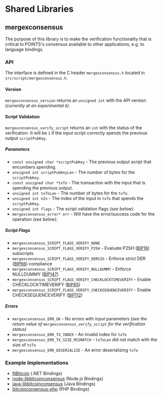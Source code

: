 Shared Libraries
================

## mergexconsensus

The purpose of this library is to make the verification functionality that is critical to POINTS's consensus available to other applications, e.g. to language bindings.

### API

The interface is defined in the C header `mergexconsensus.h` located in  `src/script/mergexconsensus.h`.

#### Version

`mergexconsensus_version` returns an `unsigned int` with the API version *(currently at an experimental `0`)*.

#### Script Validation

`mergexconsensus_verify_script` returns an `int` with the status of the verification. It will be `1` if the input script correctly spends the previous output `scriptPubKey`.

##### Parameters
- `const unsigned char *scriptPubKey` - The previous output script that encumbers spending.
- `unsigned int scriptPubKeyLen` - The number of bytes for the `scriptPubKey`.
- `const unsigned char *txTo` - The transaction with the input that is spending the previous output.
- `unsigned int txToLen` - The number of bytes for the `txTo`.
- `unsigned int nIn` - The index of the input in `txTo` that spends the `scriptPubKey`.
- `unsigned int flags` - The script validation flags *(see below)*.
- `mergexconsensus_error* err` - Will have the error/success code for the operation *(see below)*.

##### Script Flags
- `mergexconsensus_SCRIPT_FLAGS_VERIFY_NONE`
- `mergexconsensus_SCRIPT_FLAGS_VERIFY_P2SH` - Evaluate P2SH ([BIP16](https://github.com/bitcoin/bips/blob/master/bip-0016.mediawiki)) subscripts
- `mergexconsensus_SCRIPT_FLAGS_VERIFY_DERSIG` - Enforce strict DER ([BIP66](https://github.com/bitcoin/bips/blob/master/bip-0066.mediawiki)) compliance
- `mergexconsensus_SCRIPT_FLAGS_VERIFY_NULLDUMMY` - Enforce NULLDUMMY ([BIP147](https://github.com/bitcoin/bips/blob/master/bip-0147.mediawiki))
- `mergexconsensus_SCRIPT_FLAGS_VERIFY_CHECKLOCKTIMEVERIFY` - Enable CHECKLOCKTIMEVERIFY ([BIP65](https://github.com/bitcoin/bips/blob/master/bip-0065.mediawiki))
- `mergexconsensus_SCRIPT_FLAGS_VERIFY_CHECKSEQUENCEVERIFY` - Enable CHECKSEQUENCEVERIFY ([BIP112](https://github.com/bitcoin/bips/blob/master/bip-0112.mediawiki))

##### Errors
- `mergexconsensus_ERR_OK` - No errors with input parameters *(see the return value of `mergexconsensus_verify_script` for the verification status)*
- `mergexconsensus_ERR_TX_INDEX` - An invalid index for `txTo`
- `mergexconsensus_ERR_TX_SIZE_MISMATCH` - `txToLen` did not match with the size of `txTo`
- `mergexconsensus_ERR_DESERIALIZE` - An error deserializing `txTo`

### Example Implementations
- [NBitcoin](https://github.com/NicolasDorier/NBitcoin/blob/master/NBitcoin/Script.cs#L814) (.NET Bindings)
- [node-libbitcoinconsensus](https://github.com/bitpay/node-libbitcoinconsensus) (Node.js Bindings)
- [java-libbitcoinconsensus](https://github.com/dexX7/java-libbitcoinconsensus) (Java Bindings)
- [bitcoinconsensus-php](https://github.com/Bit-Wasp/bitcoinconsensus-php) (PHP Bindings)
